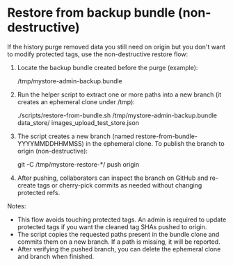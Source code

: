 # Restore from backup bundle (non-destructive)

If the history purge removed data you still need on origin but you don't want to modify protected tags, use the non-destructive restore flow:

1. Locate the backup bundle created before the purge (example):

   /tmp/mystore-admin-backup.bundle

2. Run the helper script to extract one or more paths into a new branch (it creates an ephemeral clone under /tmp):

   ./scripts/restore-from-bundle.sh /tmp/mystore-admin-backup.bundle data_store/ images_upload_test_store.json

3. The script creates a new branch (named restore-from-bundle-YYYYMMDDHHMMSS) in the ephemeral clone. To publish the branch to origin (non-destructive):

   git -C /tmp/mystore-restore-*/ push origin <branch-name>

4. After pushing, collaborators can inspect the branch on GitHub and re-create tags or cherry-pick commits as needed without changing protected refs.

Notes:
- This flow avoids touching protected tags. An admin is required to update protected tags if you want the cleaned tag SHAs pushed to origin.
- The script copies the requested paths present in the bundle clone and commits them on a new branch. If a path is missing, it will be reported.
- After verifying the pushed branch, you can delete the ephemeral clone and branch when finished.
